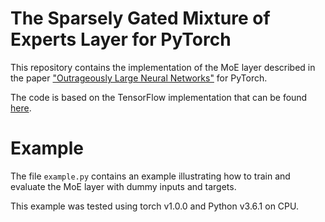 # The Sparsely Gated Mixture of Experts Layer for PyTorch

This repository contains the implementation of the MoE layer described in the paper ["Outrageously Large Neural Networks"](https://arxiv.org/abs/1701.06538) for PyTorch. 

The code is based on the TensorFlow implementation that can be found [here](https://github.com/tensorflow/tensor2tensor/blob/master/tensor2tensor/utils/expert_utils.py).


# Example

The file ```example.py``` contains an example illustrating how to train and evaluate the MoE layer with dummy inputs and targets.

This example was tested using torch v1.0.0 and Python v3.6.1 on CPU.
